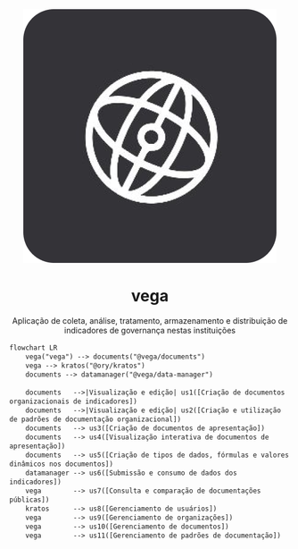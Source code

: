<div align="center">

<img src=".github/assets/vega_logo.png" alt="Logotipo Vega">

# vega

Aplicação de coleta, análise, tratamento, armazenamento e distribuição de indicadores de governança nestas instituições

</div>

```mermaid
flowchart LR
    vega("vega") --> documents("@vega/documents")
    vega --> kratos("@ory/kratos")
    documents --> datamanager("@vega/data-manager")

    documents   -->|Visualização e edição| us1([Criação de documentos organizacionais de indicadores])
    documents   -->|Visualização e edição| us2([Criação e utilização de padrões de documentação organizacional])
    documents   --> us3([Criação de documentos de apresentação])
    documents   --> us4([Visualização interativa de documentos de apresentação])
    documents   --> us5([Criação de tipos de dados, fórmulas e valores dinâmicos nos documentos])
    datamanager --> us6([Submissão e consumo de dados dos indicadores])
    vega        --> us7([Consulta e comparação de documentações públicas])
    kratos      --> us8([Gerenciamento de usuários])
    vega        --> us9([Gerenciamento de organizações])
    vega        --> us10([Gerenciamento de documentos])
    vega        --> us11([Gerenciamento de padrões de documentação])
```
